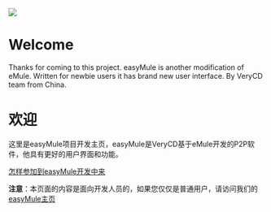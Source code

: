 [![](http://image-5.verycd.com/580d29657bd64033d8da21e13db8328739084/Splashbg.png)](http://www.easymule.com)
# Welcome #
Thanks for coming to this project. easyMule is another modification of eMule. Written for newbie users it has brand new user interface. By VeryCD team from China.

# 欢迎 #
这里是easyMule项目开发主页，easyMule是VeryCD基于eMule开发的P2P软件，他具有更好的用户界面和功能。

[怎样参加到easyMule开发中来](http://code.google.com/p/easymule/wiki/HowToStart)

**注意**：本页面的内容是面向开发人员的，如果您仅仅是普通用户，请访问我们的[easyMule主页](http://www.easymule.com)